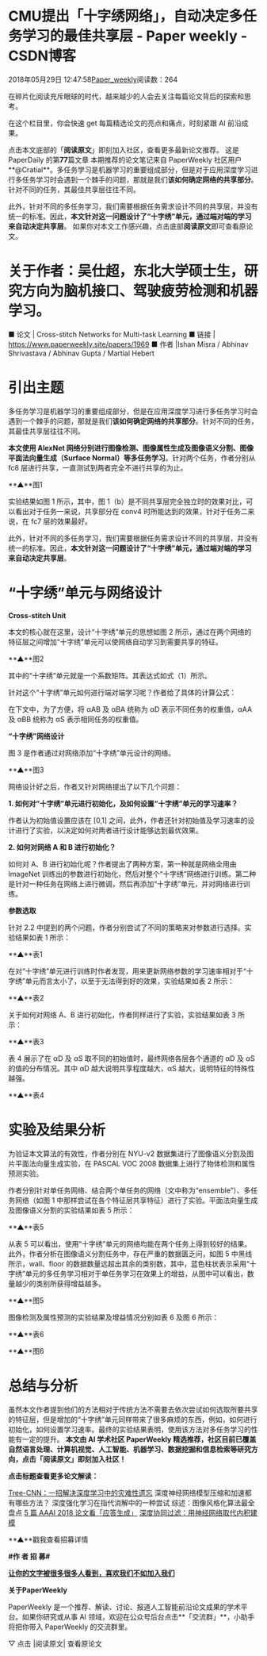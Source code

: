 
# CMU提出「十字绣网络」，自动决定多任务学习的最佳共享层 - Paper weekly - CSDN博客


2018年05月29日 12:47:58[Paper_weekly](https://me.csdn.net/c9Yv2cf9I06K2A9E)阅读数：264




在碎片化阅读充斥眼球的时代，越来越少的人会去关注每篇论文背后的探索和思考。

在这个栏目里，你会快速 get 每篇精选论文的亮点和痛点，时刻紧跟 AI 前沿成果。

点击本文底部的「**阅读原文**」即刻加入社区，查看更多最新论文推荐。
这是 PaperDaily 的第**77**篇文章
本期推荐的论文笔记来自 PaperWeekly 社区用户**@Cratial**。多任务学习是机器学习的重要组成部分，但是对于应用深度学习进行多任务学习时会遇到一个棘手的问题，那就是我们**该如何确定网络的共享部分**。针对不同的任务，其最佳共享层往往不同。

此外，针对不同的多任务学习，我们需要根据任务需求设计不同的共享层，并没有统一的标准。因此，**本文针对这一问题设计了“十字绣”单元，通过端对端的学习来自动决定共享层**。
如果你对本文工作感兴趣，点击底部**阅读原文**即可查看原论文。

# 关于作者：吴仕超，东北大学硕士生，研究方向为脑机接口、驾驶疲劳检测和机器学习。
■ 论文 | Cross-stitch Networks for Multi-task Learning
■ 链接 | https://www.paperweekly.site/papers/1969
■ 作者 |Ishan Misra / Abhinav Shrivastava / Abhinav Gupta / Martial Hebert

# 引出主题

多任务学习是机器学习的重要组成部分，但是在应用深度学习进行多任务学习时会遇到一个棘手的问题，那就是我们**该如何确定网络的共享部分**。针对不同的任务，其最佳共享层往往不同。

**本文使用 AlexNet 网络分别进行图像检测、图像属性生成及图像语义分割、图像平面法向量生成（Surface Normal）等多任务学习**。针对两个任务，作者分别从 fc8 层进行共享，一直测试到两者完全不进行共享的为止。

**▲**图1

实验结果如图 1 所示，其中，图 1（b）是不同共享层完全独立时的效果对比，可以看出对于任务一来说，共享部分在 conv4 时所能达到的效果，针对于任务二来说，在 fc7 层的效果最好。

此外，针对不同的多任务学习，我们需要根据任务需求设计不同的共享层，并没有统一的标准。因此，**本文针对这一问题设计了“十字绣”单元，通过端对端的学习来自动决定共享层**。

# “十字绣”单元与网络设计

**Cross-stitch Unit**

本文的核心就在这里，设计“十字绣”单元的思想如图 2 所示，通过在两个网络的特征层之间增加“十字绣”单元可以使网络自动学习到需要共享的特征。

**▲**图2

其中的“十字绣”单元就是一个系数矩阵。其表达式如式（1）所示。


针对这个“十字绣”单元如何进行端对端学习呢？作者给了具体的计算公式：


在下文中，为了方便，将 αAB 及 αBA 统称为 αD 表示不同任务的权重值，αAA 及 αBB 统称为 αS 表示相同任务的权重值。

**“十字绣”网络设计**

图 3 是作者通过对网络添加“十字绣”单元设计的网络。

**▲**图3

网络设计好之后，作者又针对网络提出了以下几个问题：

**1. 如何对“十字绣”单元进行初始化，及如何设置“十字绣”单元的学习速率？**

作者认为初始值设置应该在 [0,1] 之间，此外，作者还针对初始值及学习速率的设计进行了实验，以决定如何对两者进行设计能够达到最优效果。

**2. 如何对网络 A 和 B 进行初始化？**

如何对 A、B 进行初始化呢？作者提出了两种方案，第一种就是网络全用由 ImageNet 训练出的参数进行初始化，然后对整个“十字绣”网络进行训练。第二种是针对一种任务在网络上进行微调，然后再添加“十字绣”单元，并对网络进行训练。

**参数选取**

针对 2.2 中提到的两个问题，作者分别尝试了不同的策略来对参数进行选择。实验结果如表 1 所示：

**▲**表1

在对“十字绣”单元进行训练时作者发现，用来更新网络参数的学习速率相对于“十字绣”单元而言太小了，以至于无法得到好的效果，实验结果如表 2 所示：

**▲**表2

关于如何对网络 A、B 进行初始化，作者同样进行了实验，实验结果如表 3 所示：

**▲**表3

表 4 展示了在 αD 及 αS 取不同的初始值时，最终网络各层各个通道的 αD 及 αS 的值的分布情况。其中 αD 越大说明共享程度越大，αS 越大，说明特征的特殊性越强。

**▲**表4

# 实验及结果分析

为验证本文算法的有效性，作者分别在 NYU-v2 数据集进行了图像语义分割及图片平面法向量生成实验，在 PASCAL VOC 2008 数据集上进行了物体检测和属性预测实验。

作者分别针对单任务网络、结合两个单任务的网络（文中称为“ensemble”）、多任务网络（如图 1 中那样尝试在各个特征层共享特征）进行了实验。平面法向量生成及图像语义分割的实验结果如表 5 所示：

**▲**表5

从表 5 可以看出，使用“十字绣”单元的网络均能在两个任务上得到较好的结果。此外，作者分析在图像语义分割任务中，存在严重的数据匮乏问，如图 5 中黑线所示，wall、floor 的数据数量远超出其余的类别数，其中，蓝色柱状表示采用“十字绣”单元的多任务学习相对于单任务学习在效果上的增益，从图中可以看出，数量越少的类别所获得增益越多。

**▲**图5

图像检测及属性预测的实验结果及增益情况分别如表 6 及图 6 所示：

**▲**表6

**▲**图6


# 总结与分析

虽然本文作者提到他们的方法相对于传统方法不需要去依次尝试如何选取所要共享的特征层，但是增加的“十字绣”单元同样带来了很多麻烦的东西，例如，如何进行初始化，如何设置学习速率。最终的实验结果表明，使用该方法对多任务学习的性能有一定的提升。
**本文由 AI 学术社区 PaperWeekly 精选推荐，社区目前已覆盖自然语言处理、计算机视觉、人工智能、机器学习、数据挖掘和信息检索等研究方向，点击「****阅读原文****」即刻加入社区！**


**点击标题查看更多论文解读：**

[Tree-CNN：一招解决深度学习中的灾难性遗忘](http://mp.weixin.qq.com/s?__biz=MzIwMTc4ODE0Mw==&mid=2247488661&idx=1&sn=cf7fd1fbfdf347163ea056f0b31bbeba&chksm=96e9cb15a19e420333818d6c6b787ef02e85e44122fee5546f078cc0dfb35b8e82c7bcaa254b&scene=21#wechat_redirect)
深度神经网络模型压缩和加速都有哪些方法？
深度强化学习在指代消解中的一种尝试
综述：图像风格化算法最全盘点
[5 篇 AAAI 2018 论文看「应答生成」](http://mp.weixin.qq.com/s?__biz=MzIwMTc4ODE0Mw==&mid=2247489246&idx=1&sn=a5180ae78bb1a072d4106794dbfb389a&chksm=96e9c95ea19e40485402a274cd4751b10e282e86ff8d582d2b000ce8665662d07872afc0e561&scene=21#wechat_redirect)
[深度协同过滤：用神经网络取代内积建模](http://mp.weixin.qq.com/s?__biz=MzIwMTc4ODE0Mw==&mid=2247489455&idx=1&sn=a4800237744e79aee2caced488e8e772&chksm=96e9c82fa19e413987a8f2bf5216c95e3df879bef5c66f579687fb0b094240c7ec16d93d2d63&scene=21#wechat_redirect)


**▲**戳我查看招募详情

**\#****作 者 招 募****\#**

**[让你的文字被很多很多人看到，喜欢我们不如加入我们](http://mp.weixin.qq.com/s?__biz=MzIwMTc4ODE0Mw==&mid=2247487954&idx=1&sn=d247e5b99ecb2c37e85d962d7f93d7d7&chksm=96e9ce52a19e474457e04affae41dc6b6fe521154f95ae7122260b46ec91f55ae7c8fb472c3c&scene=21#wechat_redirect)**


**关于PaperWeekly**

PaperWeekly 是一个推荐、解读、讨论、报道人工智能前沿论文成果的学术平台。如果你研究或从事 AI 领域，欢迎在公众号后台点击**「交流群」**，小助手将把你带入 PaperWeekly 的交流群里。

▽ 点击 |阅读原文| 查看原论文


